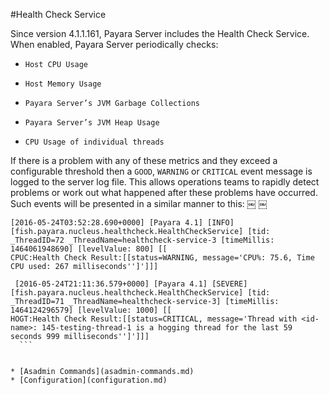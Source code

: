 #Health Check Service

Since version 4.1.1.161, Payara Server includes the Health Check Service. When enabled, Payara Server periodically checks:

*     Host CPU Usage
*     Host Memory Usage
*     Payara Server’s JVM Garbage Collections
*     Payara Server’s JVM Heap Usage
*     CPU Usage of individual threads

If there is a problem with any of these metrics and they exceed a configurable threshold then a `GOOD`, `WARNING` or `CRITICAL` event message is logged to the server log file. This allows operations teams to rapidly detect problems or work out what happened after these problems have occurred. Such events will be presented in a similar manner to this:
￼  		￼  
```
[2016-05-24T03:52:28.690+0000] [Payara 4.1] [INFO] [fish.payara.nucleus.healthcheck.HealthCheckService] [tid: _ThreadID=72 _ThreadName=healthcheck-service-3 [timeMillis: 1464061948690] [levelValue: 800] [[
CPUC:Health Check Result:[[status=WARNING, message='CPU%: 75.6, Time CPU used: 267 milliseconds'']']]]
￼
￼[2016-05-24T21:11:36.579+0000] [Payara 4.1] [SEVERE] [fish.payara.nucleus.healthcheck.HealthCheckService] [tid: _ThreadID=71 _ThreadName=healthcheck-service-3] [timeMillis: 1464124296579] [levelValue: 1000] [[
HOGT:Health Check Result:[[status=CRITICAL, message='Thread with <id-name>: 145-testing-thread-1 is a hogging thread for the last 59 seconds 999 milliseconds'']']]]
￼ ```


* [Asadmin Commands](asadmin-commands.md)
* [Configuration](configuration.md)
